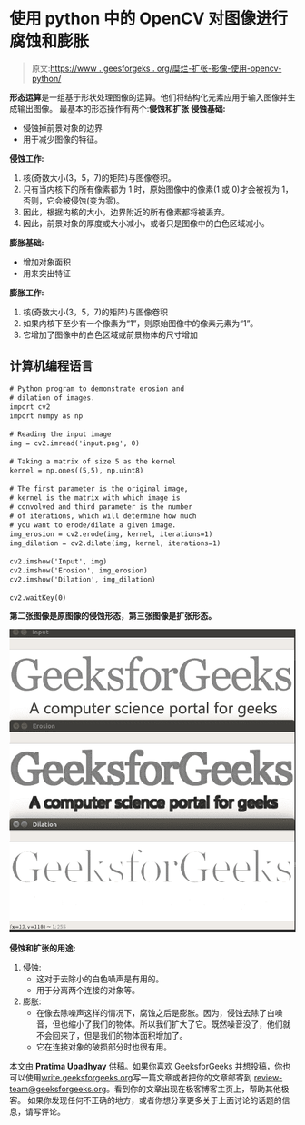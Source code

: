 # 使用 python 中的 OpenCV 对图像进行腐蚀和膨胀

> 原文:[https://www . geesforgeks . org/糜烂-扩张-影像-使用-opencv-python/](https://www.geeksforgeeks.org/erosion-dilation-images-using-opencv-python/)

**形态运算**是一组基于形状处理图像的运算。他们将结构化元素应用于输入图像并生成输出图像。
最基本的形态操作有两个:**侵蚀和扩张**
**侵蚀基础:**

*   侵蚀掉前景对象的边界
*   用于减少图像的特征。

**侵蚀工作:**

1.  核(奇数大小(3，5，7)的矩阵)与图像卷积。
2.  只有当内核下的所有像素都为 1 时，原始图像中的像素(1 或 0)才会被视为 1，否则，它会被侵蚀(变为零)。
3.  因此，根据内核的大小，边界附近的所有像素都将被丢弃。
4.  因此，前景对象的厚度或大小减小，或者只是图像中的白色区域减小。

**膨胀基础:**

*   增加对象面积
*   用来突出特征

**膨胀工作:**

1.  核(奇数大小(3，5，7)的矩阵)与图像卷积
2.  如果内核下至少有一个像素为“1”，则原始图像中的像素元素为“1”。
3.  它增加了图像中的白色区域或前景物体的尺寸增加

## 计算机编程语言

```
# Python program to demonstrate erosion and
# dilation of images.
import cv2
import numpy as np

# Reading the input image
img = cv2.imread('input.png', 0)

# Taking a matrix of size 5 as the kernel
kernel = np.ones((5,5), np.uint8)

# The first parameter is the original image,
# kernel is the matrix with which image is
# convolved and third parameter is the number
# of iterations, which will determine how much
# you want to erode/dilate a given image.
img_erosion = cv2.erode(img, kernel, iterations=1)
img_dilation = cv2.dilate(img, kernel, iterations=1)

cv2.imshow('Input', img)
cv2.imshow('Erosion', img_erosion)
cv2.imshow('Dilation', img_dilation)

cv2.waitKey(0)
```

**第二张图像是原图像的侵蚀形态，第三张图像是扩张形态。**

![](img/d96a9e2799e495a9ccb7a599a3d59e19.png)

**侵蚀和扩张的用途:**

1.  侵蚀:
    *   这对于去除小的白色噪声是有用的。
    *   用于分离两个连接的对象等。
2.  膨胀:
    *   在像去除噪声这样的情况下，腐蚀之后是膨胀。因为，侵蚀去除了白噪音，但也缩小了我们的物体。所以我们扩大了它。既然噪音没了，他们就不会回来了，但是我们的物体面积增加了。
    *   它在连接对象的破损部分时也很有用。

本文由 **Pratima Upadhyay** 供稿。如果你喜欢 GeeksforGeeks 并想投稿，你也可以使用[write.geeksforgeeks.org](https://write.geeksforgeeks.org)写一篇文章或者把你的文章邮寄到 review-team@geeksforgeeks.org。看到你的文章出现在极客博客主页上，帮助其他极客。
如果你发现任何不正确的地方，或者你想分享更多关于上面讨论的话题的信息，请写评论。
